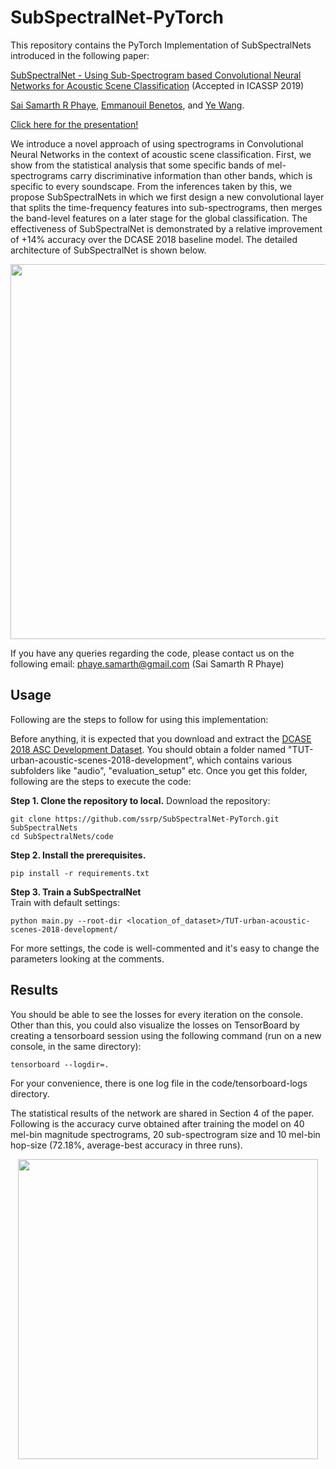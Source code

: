 # SubSpectralNet-PyTorch

This repository contains the PyTorch Implementation of SubSpectralNets introduced in the following paper:

[SubSpectralNet - Using Sub-Spectrogram based Convolutional Neural Networks for Acoustic Scene Classification](https://arxiv.org/abs/1810.12642) (Accepted in ICASSP 2019) 

[Sai Samarth R Phaye](https://ssrp.github.io), [Emmanouil Benetos](http://www.eecs.qmul.ac.uk/~emmanouilb/), and [Ye Wang](https://www.smcnus.org/profile/ye-wang/).

[Click here for the presentation!](https://docs.google.com/presentation/d/1xyvpgGPkdrxgbBbEWvup5sPiajiWRdbQ7CZGd9nW0jY/)

We introduce a novel approach of using spectrograms in Convolutional Neural Networks in the context of acoustic scene classification. First, we show from the statistical analysis that some specific bands of mel-spectrograms carry discriminative information than other bands, which is specific to every soundscape. From the inferences taken by this, we propose SubSpectralNets in which we first design a new convolutional layer that splits the time-frequency features into sub-spectrograms, then merges the band-level features on a later stage for the global classification. The effectiveness of SubSpectralNet is demonstrated by a relative improvement of +14% accuracy over the DCASE 2018 baseline model. The detailed architecture of SubSpectralNet is shown below.

<p align = "center">
<img src="https://raw.githubusercontent.com/ssrp/SubSpectralNet/master/figures/SubSpectralNet.png" width="600">
</p>
                                                 
If you have any queries regarding the code, please contact us on the following email: phaye.samarth@gmail.com (Sai Samarth R Phaye)

## Usage

Following are the steps to follow for using this implementation:

Before anything, it is expected that you download and extract the [DCASE 2018 ASC Development Dataset](https://zenodo.org/record/1228142). You should obtain a folder named "TUT-urban-acoustic-scenes-2018-development", which contains various subfolders like "audio", "evaluation_setup" etc. Once you get this folder, following are the steps to execute the code:

**Step 1. Clone the repository to local.**
Download the repository:
```
git clone https://github.com/ssrp/SubSpectralNet-PyTorch.git SubSpectralNets
cd SubSpectralNets/code
```

**Step 2. Install the prerequisites.**
```
pip install -r requirements.txt
```

**Step 3. Train a SubSpectralNet**  
Train with default settings:
```
python main.py --root-dir <location_of_dataset>/TUT-urban-acoustic-scenes-2018-development/
```
For more settings, the code is well-commented and it's easy to change the parameters looking at the comments. 

## Results

You should be able to see the losses for every iteration on the console. Other than this, you could also visualize the losses on TensorBoard by creating a tensorboard session using the following command (run on a new console, in the same directory):
```
tensorboard --logdir=.
```
For your convenience, there is one log file in the code/tensorboard-logs directory.

The statistical results of the network are shared in Section 4 of the paper. Following is the accuracy curve obtained after training the model on 40 mel-bin magnitude spectrograms, 20 sub-spectrogram size and 10 mel-bin hop-size (72.18%, average-best accuracy in three runs).

<p align = "center">
<img src="https://raw.githubusercontent.com/ssrp/SubSpectralNet/master/figures/AccPlot.png" width="480">
</p>
